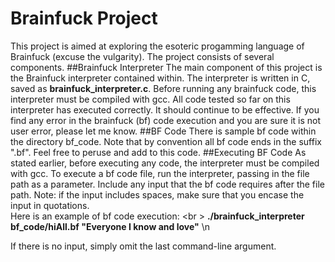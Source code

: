 # Brainfuck Project
This project is aimed at exploring the esoteric progamming language of Brainfuck (excuse the vulgarity). The project consists of several components.
##Brainfuck Interpreter
The main component of this project is the Brainfuck interpreter contained within. The interpreter is written in C, saved as **brainfuck_interpreter.c**.
Before running any brainfuck code, this interpreter must be compiled with gcc. All code tested so far on this interpreter has executed correctly. It
should continue to be effective. If you find any error in the brainfuck (bf) code execution and you are sure it is not user error, please let me know.
##BF Code
There is sample bf code within the directory bf_code. Note that by convention all bf code ends in the suffix ".bf". Feel free to peruse and add
to this code.
##Executing BF Code
As stated earlier, before executing any code, the interpreter must be compiled with gcc. To execute a bf code file, run the interpreter, passing
in the file path as a parameter. Include any input that the bf code requires after the file path. Note: if the input includes spaces, make sure that you encase the input in quotations. <br />
Here is an example of bf code execution: <br \>
**./brainfuck_interpreter bf_code/hiAll.bf "Everyone I know and love"**
\n

If there is no input, simply omit the last command-line argument.

